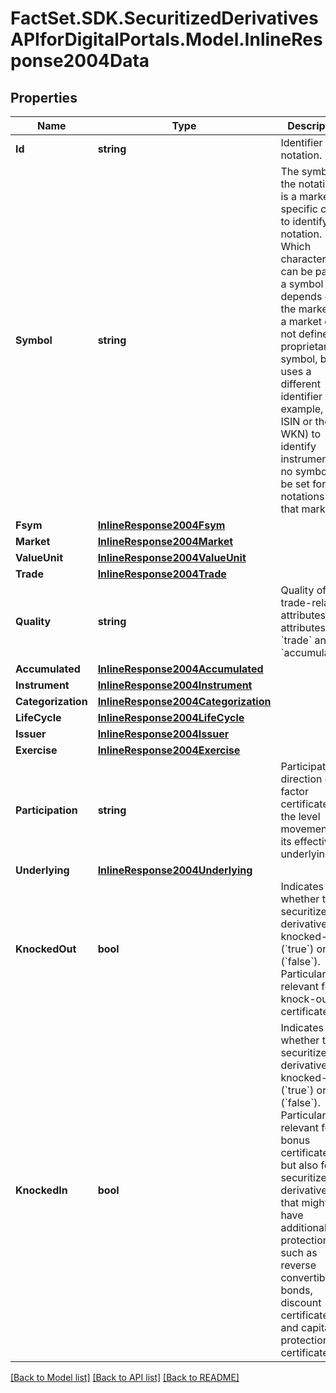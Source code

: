 # FactSet.SDK.SecuritizedDerivativesAPIforDigitalPortals.Model.InlineResponse2004Data

## Properties

Name | Type | Description | Notes
------------ | ------------- | ------------- | -------------
**Id** | **string** | Identifier of a notation. | [optional] 
**Symbol** | **string** | The symbol of the notation. It is a market-specific code to identify the notation. Which characters can be part of a symbol depends on the market. If a market does not define a proprietary symbol, but uses a different identifier (for example, the ISIN or the WKN) to identify instruments, no symbol will be set for the notations of that market. | [optional] 
**Fsym** | [**InlineResponse2004Fsym**](InlineResponse2004Fsym.md) |  | [optional] 
**Market** | [**InlineResponse2004Market**](InlineResponse2004Market.md) |  | [optional] 
**ValueUnit** | [**InlineResponse2004ValueUnit**](InlineResponse2004ValueUnit.md) |  | [optional] 
**Trade** | [**InlineResponse2004Trade**](InlineResponse2004Trade.md) |  | [optional] 
**Quality** | **string** | Quality of the trade-related attributes, see attributes &#x60;trade&#x60; and &#x60;accumulated&#x60;. | [optional] 
**Accumulated** | [**InlineResponse2004Accumulated**](InlineResponse2004Accumulated.md) |  | [optional] 
**Instrument** | [**InlineResponse2004Instrument**](InlineResponse2004Instrument.md) |  | [optional] 
**Categorization** | [**InlineResponse2004Categorization**](InlineResponse2004Categorization.md) |  | [optional] 
**LifeCycle** | [**InlineResponse2004LifeCycle**](InlineResponse2004LifeCycle.md) |  | [optional] 
**Issuer** | [**InlineResponse2004Issuer**](InlineResponse2004Issuer.md) |  | [optional] 
**Exercise** | [**InlineResponse2004Exercise**](InlineResponse2004Exercise.md) |  | [optional] 
**Participation** | **string** | Participation direction of a factor certificate at the level movement of its effective underlying. | [optional] 
**Underlying** | [**InlineResponse2004Underlying**](InlineResponse2004Underlying.md) |  | [optional] 
**KnockedOut** | **bool** | Indicates whether the securitized derivative is knocked-out (&#x60;true&#x60;) or not (&#x60;false&#x60;). Particularly relevant for knock-out certificates. | [optional] 
**KnockedIn** | **bool** | Indicates whether the securitized derivative is knocked-in (&#x60;true&#x60;) or not (&#x60;false&#x60;). Particularly relevant for bonus certificates but also for securitized derivatives that might have additional protection such as reverse convertible bonds, discount certificates, and capital-protection certificates. | [optional] 

[[Back to Model list]](../README.md#documentation-for-models) [[Back to API list]](../README.md#documentation-for-api-endpoints) [[Back to README]](../README.md)

